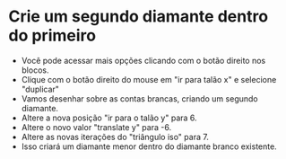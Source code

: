 # Crie um segundo diamante dentro do primeiro

- Você pode acessar mais opções clicando com o botão direito nos blocos.
- Clique com o botão direito do mouse em "ir para talão x" e selecione "duplicar"
- Vamos desenhar sobre as contas brancas, criando um segundo diamante.
- Altere a nova posição "ir para o talão y" para 6.
- Altere o novo valor "translate y" para -6.
- Altere as novas iterações do "triângulo iso" para 7.
- Isso criará um diamante menor dentro do diamante branco existente.
